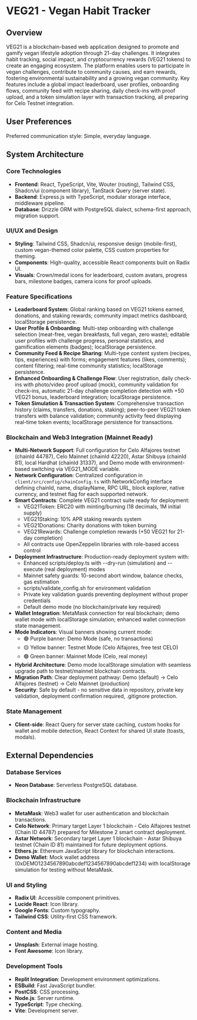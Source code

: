 # VEG21 - Vegan Habit Tracker

## Overview
VEG21 is a blockchain-based web application designed to promote and gamify vegan lifestyle adoption through 21-day challenges. It integrates habit tracking, social impact, and cryptocurrency rewards (VEG21 tokens) to create an engaging ecosystem. The platform enables users to participate in vegan challenges, contribute to community causes, and earn rewards, fostering environmental sustainability and a growing vegan community. Key features include a global impact leaderboard, user profiles, onboarding flows, community feed with recipe sharing, daily check-ins with proof upload, and a token simulation layer with transaction tracking, all preparing for Celo Testnet integration.

## User Preferences
Preferred communication style: Simple, everyday language.

## System Architecture

### Core Technologies
- **Frontend**: React, TypeScript, Vite, Wouter (routing), Tailwind CSS, Shadcn/ui (component library), TanStack Query (server state).
- **Backend**: Express.js with TypeScript, modular storage interface, middleware pipeline.
- **Database**: Drizzle ORM with PostgreSQL dialect, schema-first approach, migration support.

### UI/UX and Design
- **Styling**: Tailwind CSS, Shadcn/ui, responsive design (mobile-first), custom vegan-themed color palette, CSS custom properties for theming.
- **Components**: High-quality, accessible React components built on Radix UI.
- **Visuals**: Crown/medal icons for leaderboard, custom avatars, progress bars, milestone badges, camera icons for proof uploads.

### Feature Specifications
- **Leaderboard System**: Global ranking based on VEG21 tokens earned, donations, and staking rewards; community impact metrics dashboard; localStorage persistence.
- **User Profile & Onboarding**: Multi-step onboarding with challenge selection (meat-free, vegan breakfasts, full vegan, zero waste); editable user profiles with challenge progress, personal statistics, and gamification elements (badges); localStorage persistence.
- **Community Feed & Recipe Sharing**: Multi-type content system (recipes, tips, experiences) with forms; engagement features (likes, comments); content filtering; real-time community statistics; localStorage persistence.
- **Enhanced Onboarding & Challenge Flow**: User registration, daily check-ins with photo/video proof upload (mock), community validation for check-ins, automatic 21-day challenge completion detection with +50 VEG21 bonus, leaderboard integration; localStorage persistence.
- **Token Simulation & Transaction System**: Comprehensive transaction history (claims, transfers, donations, staking); peer-to-peer VEG21 token transfers with balance validation; community activity feed displaying real-time token events; localStorage persistence for transactions.

### Blockchain and Web3 Integration (Mainnet Ready)
- **Multi-Network Support**: Full configuration for Celo Alfajores testnet (chainId 44787), Celo Mainnet (chainId 42220), Astar Shibuya (chainId 81), local Hardhat (chainId 31337), and Demo mode with environment-based switching via VEG21_MODE variable.
- **Network Configuration**: Centralized configuration in `client/src/config/chainConfig.ts` with NetworkConfig interface defining chainId, name, displayName, RPC URL, block explorer, native currency, and testnet flag for each supported network.
- **Smart Contracts**: Complete VEG21 contract suite ready for deployment:
  - VEG21Token: ERC20 with minting/burning (18 decimals, 1M initial supply)
  - VEG21Staking: 10% APR staking rewards system
  - VEG21Donations: Charity donations with token burning
  - VEG21Rewards: Challenge completion rewards (+50 VEG21 for 21-day completion)
  - All contracts use OpenZeppelin libraries with role-based access control
- **Deployment Infrastructure**: Production-ready deployment system with:
  - Enhanced scripts/deploy.ts with --dry-run (simulation) and --execute (real deployment) modes
  - Mainnet safety guards: 10-second abort window, balance checks, gas estimation
  - scripts/validate_config.sh for environment validation
  - Private key validation guards preventing deployment without proper credentials
  - Default demo mode (no blockchain/private key required)
- **Wallet Integration**: MetaMask connection for real blockchain; demo wallet mode with localStorage simulation; enhanced wallet connection state management.
- **Mode Indicators**: Visual banners showing current mode:
  - 🟣 Purple banner: Demo Mode (safe, no transactions)
  - 🟡 Yellow banner: Testnet Mode (Celo Alfajores, free test CELO)
  - 🟢 Green banner: Mainnet Mode (Celo, real money)
- **Hybrid Architecture**: Demo mode localStorage simulation with seamless upgrade path to testnet/mainnet blockchain contracts.
- **Migration Path**: Clear deployment pathway: Demo (default) → Celo Alfajores (testnet) → Celo Mainnet (production)
- **Security**: Safe by default - no sensitive data in repository, private key validation, deployment confirmation required, .gitignore protection.

### State Management
- **Client-side**: React Query for server state caching, custom hooks for wallet and mobile detection, React Context for shared UI state (toasts, modals).

## External Dependencies

### Database Services
- **Neon Database**: Serverless PostgreSQL database.

### Blockchain Infrastructure
- **MetaMask**: Web3 wallet for user authentication and blockchain transactions.
- **Celo Network**: Primary target Layer 1 blockchain - Celo Alfajores testnet (Chain ID 44787) prepared for Milestone 2 smart contract deployment.
- **Astar Network**: Secondary target Layer 1 blockchain - Astar Shibuya testnet (Chain ID 81) maintained for future deployment options.
- **Ethers.js**: Ethereum JavaScript library for blockchain interactions.
- **Demo Wallet**: Mock wallet address (0xDEMO1234567890abcdef1234567890abcdef1234) with localStorage simulation for testing without MetaMask.

### UI and Styling
- **Radix UI**: Accessible component primitives.
- **Lucide React**: Icon library.
- **Google Fonts**: Custom typography.
- **Tailwind CSS**: Utility-first CSS framework.

### Content and Media
- **Unsplash**: External image hosting.
- **Font Awesome**: Icon library.

### Development Tools
- **Replit Integration**: Development environment optimizations.
- **ESBuild**: Fast JavaScript bundler.
- **PostCSS**: CSS processing.
- **Node.js**: Server runtime.
- **TypeScript**: Type checking.
- **Vite**: Development server.
